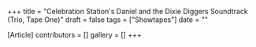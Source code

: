 +++
title = "Celebration Station's Daniel and the Dixie Diggers Soundtrack (Trio, Tape One)"
draft = false
tags = ["Showtapes"]
date = ""

[Article]
contributors = []
gallery = []
+++